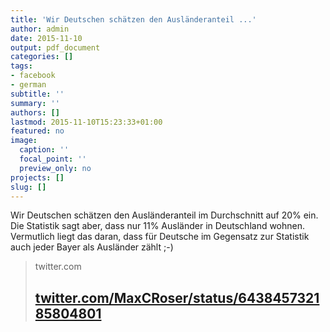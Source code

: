 ```yaml
---
title: 'Wir Deutschen schätzen den Ausländeranteil ...'
author: admin
date: 2015-11-10
output: pdf_document
categories: []
tags:
- facebook
- german
subtitle: ''
summary: ''
authors: []
lastmod: 2015-11-10T15:23:33+01:00
featured: no
image:
  caption: ''
  focal_point: ''
  preview_only: no
projects: []
slug: []
---
```

Wir Deutschen schätzen den Ausländeranteil im Durchschnitt auf 20% ein. Die Statistik sagt aber, dass nur 11% Ausländer in Deutschland wohnen. Vermutlich liegt das daran, dass für Deutsche im Gegensatz zur Statistik auch jeder Bayer als Ausländer zählt ;-)
> twitter.com
> ## [twitter.com/MaxCRoser/status/643845732185804801](https://twitter.com/MaxCRoser/status/643845732185804801)
>

